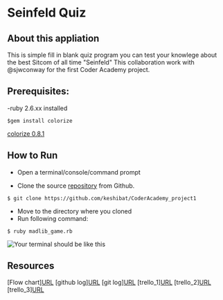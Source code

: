 # Seinfeld Quiz

## About this appliation

This is simple fill in blank quiz program you can test your knowlege about the best Sitcom of all time "Seinfeld"
This collaboration work with @sjwconway for the first Coder Academy project.



## Prerequisites:

-ruby 2.6.xx installed
```
$gem install colorize
```
[colorize 0.8.1](https://rubygems.org/gems/colorize/versions/0.8.1)



## How to Run

- Open a terminal/console/command prompt

- Clone the source [repository](https://github.com/keshibat/CoderAcademy_project1) from Github.
```
$ git clone https://github.com/keshibat/CoderAcademy_project1

```
- Move to the directory where you cloned
- Run following command:
```
$ ruby madlib_game.rb
```

![Your terminal should be like this](https://i.imgur.com/gtJqovz.png)

## Resources
[Flow chart][URL](https://i.imgur.com/80iHzh3.png)
[github log][URL](https://i.imgur.com/LVTJ0t7.png)
[git log][URL](https://i.imgur.com/euOzJhh.png)
[trello_1][URL](https://i.imgur.com/1NRJ1vt.png)
[trello_2][URL](https://i.imgur.com/2DEasqT.png)
[trello_3][URL](https://i.imgur.com/yBytnQf.png)


